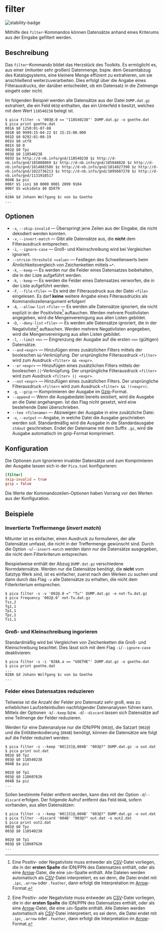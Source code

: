 # filter

![stability-badge](https://img.shields.io/badge/stability-stable-green?style=flat-square)

Mithilfe des `filter`-Kommandos können Datensätze anhand eines Kriterums
aus der Eingabe gefiltert werden.


## Beschreibung

Das `filter`-Kommando bildet das Herzstück des Toolkits. Es ermöglicht
es, aus einer (mitunter sehr großen) Datenmenge, bspw. dem Gesamtabzug
des Katalogsystems, eine kleinere Menge effizient zu extrahieren, um sie
anschließend weiterzuverarbeiten. Dies erfolgt über die Angabe eines
Filterausdrucks, der darüber entscheidet, ob ein Datensatz in die
Zielmenge eingeht oder nicht.

Im folgenden Beispiel werden alle Datensätze aus der Datei
`DUMP.dat.gz` extrahiert, die ein Feld `003@` enthalten, das ein
Unterfeld `0` besitzt, welches mit dem Wert `118540238` belegt ist.

```console
$ pica filter -s '003@.0 == "118540238"' DUMP.dat.gz -o goethe.dat
$ pica print goethe.dat
001A $0 1250:01-07-88
001B $0 9999:15-04-22 $t 15:15:00.000
001D $0 0292:01-08-19
001U $0 utf8
001X $0 0
002@ $0 Tpz
003@ $0 118540238
003U $a http://d-nb.info/gnd/118540238 $z http://d-nb.info/gnd/185808069 $z http://d-nb.info/gnd/185848826 $z http://d-nb.info/gnd/101488358X $z http://d-nb.info/gnd/1014927390 $z http://d-nb.info/gnd/1022736213 $z http://d-nb.info/gnd/1095607278 $z http://d-nb.info/gnd/1131918517
004B $a piz
006Y $S isni $0 0000 0001 2099 9104
006Y $S wikidata $0 Q5879
...
028A $d Johann Wolfgang $c von $a Goethe
...
```

## Optionen

* `-s`, `--skip-invalid` — Überspringt jene Zeilen aus der Eingabe, die
  nicht dekodiert werden konnten.
* `-v`, `--invert-match` — Gibt alle Datensätze aus, die **nicht** dem
  Filterausdruck entsprechen.
* `-i`, `--ignore-case` — Groß- und Kleinschreibung wird bei Vergleichen
  ignoriert.
* `--strsim-threshold <value>` — Festlegen des Schwellenwerts beim
  Ähnlichkeitsvergleich von Zeichenketten mittels `=*`.
* `-k`, `--keep` — Es werden nur die Felder eines Datensatzes
  beibehalten, die in der Liste aufgeführt werden.
* `-k`, `--keep` — Es werden die Felder eines Datensatzes verworfen,
    die in der Liste aufgeführt werden.
* `-F`, `--file` `<file>` — Es wird der Filterausdruck aus der Datei
  `<file>` eingelesen. Es darf **keine** weitere Angabe eines
  Filterausdrucks als Kommandozeilenargument erfolgen!
* `-A`, `--allow-list` `<file>` — Es werden alle Datensätze ignoriert,
  die nicht explizit in der Positivliste[^1] auftauchen. Werden mehrere
  Positivlisten angegeben, wird die Mengenvereinigung aus allen Listen
  gebildet.
* `-D`, `--deny-list` `<file>` — Es werden alle Datensätze ignoriert,
  die in der Negativliste[^1] auftauchen. Werden mehrere Negativlisten
  angegeben, wird die Mengenvereinigung aus allen Listen gebildet.
* `-l`, `--limit` `<n>` — Eingrenzung der Ausgabe auf die ersten `<n>`
  (gültigen) Datensätze.
* `--and` `<expr>` — Hinzufügen eines zusätzlichen Filters mittels der
  booleschen `&&`-Verknüpfung. Der ursprüngliche Filterausdruck
  `<filter>` wird zum Ausdruck `<filter> && <expr>`.
* `--or` `<expr>` — Hinzufügen eines zusätzlichen Filters mittels der
  booleschen `||`-Verknüpfung. Der ursprüngliche Filterausdruck
  `<filter>` wird zum Ausdruck `<filter> || <expr>`.
* `--not` `<expr>` — Hinzufügen eines zusätzlichen Filters. Der
  ursprüngliche Filterausdruck `<filter>` wird zum Ausdruck `<filter> &&
  !(<expr>)`.
* `-g`, `--gzip` — Komprimieren der Ausgabe im [Gzip]-Format.
* `--append` — Wenn die Ausgabedatei bereits existiert, wird die
  Ausgabe an die Datei angehangen. Ist das Flag nicht gesetzt, wird eine
  bestehende Datei überschrieben.
* `--tee <filename>` — Abzweigen der Ausgabe in eine zusätzliche Datei.
* `-o`, `--output` — Angabe, in welche Datei die Ausgabe geschrieben
  werden soll. Standardmäßig wird die Ausgabe in die Standardausgabe
  `stdout` geschrieben. Endet der Dateiname mit dem Suffix `.gz`, wird
  die Ausgabe automatisch im gzip-Format komprimiert.



## Konfiguration

<!-- TODO: Link zum allgemeinen Kapitel über die Konfigurationsdatei -->

Die Optionen zum Ignorieren invalider Datensätze und zum Komprimieren
der Ausgabe lassen sich in der `Pica.toml` konfigurieren:

```toml
[filter]
skip-invalid = true
gzip = false
```

Die Werte der Kommandozeilen-Optionen haben Vorrang vor den Werten aus
der Konfiguration.


## Beispiele

### Invertierte Treffermenge (_invert match_)

Mitunter ist es einfacher, einen Ausdruck zu formulieren, der alle
Datensätze umfasst, die nicht in der Treffermenge gewünscht sind. Durch
die Option `-v`/`--invert-match` werden dann nur die Datensätze
ausgegeben, die nicht dem Filterkriterum entsprechen.

Beispielweise enthält der Abzug `DUMP.dat.gz` verschiedene
Normdatensätze. Werden nur die Datensätze benötigt, die **nicht** vom
Satztyp Werk sind, ist es einfacher, zuerst nach den Werken zu suchen
und dann durch das Flag `-v` alle Datensätze zu erhalten, die nicht dem
Filterkriterium entsprechen.

```console
$ pica filter -s -v '002@.0 =^ "Tu"' DUMP.dat.gz -o not-Tu.dat.gz
$ pica frequency '002@.0' not-Tu.dat.gz
Tsz,2
Tg1,1
Tp1,1
Tpz,1
Ts1,1

```

### Groß- und Kleinschreibung ingorieren

Standardmäßig wird bei Vergleichen von Zeichenketten die Groß- und
Kleinschreibung beachtet. Dies lässt sich mit dem Flag
`-i`/`--ignore-case` deaktivieren:

```console
$ pica filter -s -i '028A.a == "GOETHE"' DUMP.dat.gz -o goethe.dat
$ pica print goethe.dat
...
028A $d Johann Wolfgang $c von $a Goethe
...
```

### Felder eines Datensatzes reduzieren

Teilweise ist die Anzahl der Felder pro Datensatz sehr groß, was zu
erheblichen Laufzeiteinbußen nachfolgender Datenanalysen führen kann.
Mittels der Optionen `-k`/`--keep` bzw. `-d`/`--discard` lassen sich
Datensätze auf eine Teilmenge der Felder reduzieren.

Werden für eine Datenanalyse nur die IDN/PPN (`003@`), die Satzart
(`002@`) und die Entitätenkodierung (`004B`) benötigt, können die
Datensätze wie folgt auf die Felder reduziert werden:

```console
$ pica filter -s --keep '00[23]@,004B' "003@?" DUMP.dat.gz -o out.dat
$ pica print out.dat
002@ $0 Tpz
003@ $0 118540238
004B $a piz

002@ $0 Tp1
003@ $0 118607626
004B $a piz
...
```

Sollen bestimmte Felder entfernt werden, kann dies mit der Option
`-d`/`--discard` erfolgen. Der folgende Aufruf entfernt das Feld `004B`,
sofern vorhanden, aus allen Datensätzen:

```console
$ pica filter -s --keep '00[23]@,004B' "003@?" DUMP.dat.gz -o out.dat
$ pica filter --discard '004B' "003@?" out.dat -o out2.dat
$ pica print out2.dat
002@ $0 Tpz
003@ $0 118540238

002@ $0 Tp1
003@ $0 118607626
...
```



[^1]: Eine Positiv- oder Negativliste muss entweder als [CSV]-Datei
    vorliegen, die in der **ersten Spalte** die IDN/PPN des Datensatzes
    enthält, oder als eine [Arrow]-Datei, die eine `idn`-Spalte enthält.
    Alle Dateien werden automatisch als [CSV]-Datei interpretiert, es
    sei denn, die Datei endet mit `.ipc`, `.arrow` oder `.feather`, dann
    erfolgt die Interpretation im [Arrow]-Format.

[Arrow]: https://arrow.apache.org/
[CSV]: https://de.wikipedia.org/wiki/CSV_(Dateiformat)
[Gzip]: https://de.wikipedia.org/wiki/Gzip
